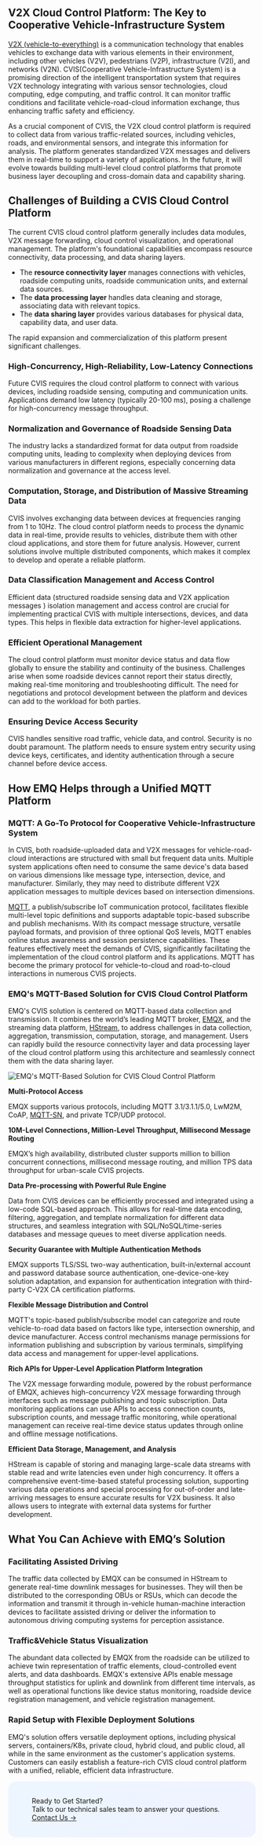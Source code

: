 ## V2X Cloud Control Platform: The Key to Cooperative Vehicle-Infrastructure System

[V2X (vehicle-to-everything)](https://www.emqx.com/en/blog/what-is-v2x-and-the-future-of-vehicle-to-everything-connectivity) is a communication technology that enables vehicles to exchange data with various elements in their environment, including other vehicles (V2V), pedestrians (V2P), infrastructure (V2I), and networks (V2N). CVIS(Cooperative Vehicle-Infrastructure System) is a promising direction of the intelligent transportation system that requires V2X technology integrating with various sensor technologies, cloud computing, edge computing, and traffic control. It can monitor traffic conditions and facilitate vehicle-road-cloud information exchange, thus enhancing traffic safety and efficiency. 

As a crucial component of CVIS, the V2X cloud control platform is required to collect data from various traffic-related sources, including vehicles, roads, and environmental sensors, and integrate this information for analysis. The platform generates standardized V2X messages and delivers them in real-time to support a variety of applications. In the future, it will evolve towards building multi-level cloud control platforms that promote business layer decoupling and cross-domain data and capability sharing.

## Challenges of Building a CVIS Cloud Control Platform

The current CVIS cloud control platform generally includes data modules, V2X message forwarding, cloud control visualization, and operational management. The platform's foundational capabilities encompass resource connectivity, data processing, and data sharing layers.

- The **resource connectivity layer** manages connections with vehicles, roadside computing units, roadside communication units, and external data sources. 
- The **data processing layer** handles data cleaning and storage, associating data with relevant topics. 
- The **data sharing layer** provides various databases for physical data, capability data, and user data. 

The rapid expansion and commercialization of this platform present significant challenges.

### High-Concurrency, High-Reliability, Low-Latency Connections

Future CVIS requires the cloud control platform to connect with various devices, including roadside sensing, computing and communication units. Applications demand low latency (typically 20-100 ms), posing a challenge for high-concurrency message throughput.

### Normalization and Governance of Roadside Sensing Data

The industry lacks a standardized format for data output from roadside computing units, leading to complexity when deploying devices from various manufacturers in different regions, especially concerning data normalization and governance at the access level.

### Computation, Storage, and Distribution of Massive Streaming Data

CVIS involves exchanging data between devices at frequencies ranging from 1 to 10Hz. The cloud control platform needs to process the dynamic data in real-time, provide results to vehicles, distribute them with other cloud applications, and store them for future analysis. However, current solutions involve multiple distributed components, which makes it complex to develop and operate a reliable platform.

### Data Classification Management and Access Control

Efficient data (structured roadside sensing data and V2X application messages ) isolation management and access control are crucial for implementing practical CVIS with multiple intersections, devices, and data types. This helps in flexible data extraction for higher-level applications.

### Efficient Operational Management

The cloud control platform must monitor device status and data flow globally to ensure the stability and continuity of the business. Challenges arise when some roadside devices cannot report their status directly, making real-time monitoring and troubleshooting difficult. The need for negotiations and protocol development between the platform and devices can add to the workload for both parties.

### Ensuring Device Access Security

CVIS handles sensitive road traffic, vehicle data, and control. Security is no doubt paramount. The platform needs to ensure system entry security using device keys, certificates, and identity authentication through a secure channel before device access.

## How EMQ Helps through a Unified MQTT Platform

### MQTT: A Go-To Protocol for Cooperative Vehicle-Infrastructure System

In CVIS, both roadside-uploaded data and V2X messages for vehicle-road-cloud interactions are structured with small but frequent data units. Multiple system applications often need to consume the same device's data based on various dimensions like message type, intersection, device, and manufacturer. Similarly, they may need to distribute different V2X application messages to multiple devices based on intersection dimensions.

[MQTT](https://www.emqx.com/en/blog/the-easiest-guide-to-getting-started-with-mqtt), a publish/subscribe IoT communication protocol, facilitates flexible multi-level topic definitions and supports adaptable topic-based subscribe and publish mechanisms. With its compact message structure, versatile payload formats, and provision of three optional QoS levels, MQTT enables online status awareness and session persistence capabilities. These features effectively meet the demands of CVIS, significantly facilitating the implementation of the cloud control platform and its applications. MQTT has become the primary protocol for vehicle-to-cloud and road-to-cloud interactions in numerous CVIS projects.

### EMQ's MQTT-Based Solution for CVIS Cloud Control Platform

EMQ's CVIS solution is centered on MQTT-based data collection and transmission.  It combines the world’s leading MQTT broker, [EMQX](https://www.emqx.com/en/products/emqx), and the streaming data platform, [HStream](https://hstream.io/), to address challenges in data collection, aggregation, transmission, computation, storage, and management.  Users can rapidly build the resource connectivity layer and data processing layer of the cloud control platform using this architecture and seamlessly connect them with the data sharing layer.

![EMQ's MQTT-Based Solution for CVIS Cloud Control Platform](https://assets.emqx.com/images/055d5790553b7ab80fe58bbc53e24931.png)

**Multi-Protocol Access**

EMQX supports various protocols, including MQTT 3.1/3.1.1/5.0, LwM2M, CoAP, [MQTT-SN](https://www.emqx.com/en/blog/connecting-mqtt-sn-devices-using-emqx), and private TCP/UDP protocol.

**10M-Level Connections, Million-Level Throughput, Millisecond Message Routing**

EMQX’s high availability, distributed cluster supports million to billion concurrent connections, millisecond message routing, and million TPS data throughput for urban-scale CVIS projects.

**Data Pre-processing with Powerful Rule Engine**

Data from CVIS devices can be efficiently processed and integrated using a low-code SQL-based approach. This allows for real-time data encoding, filtering, aggregation, and template normalization for different data structures, and seamless integration with SQL/NoSQL/time-series databases and message queues to meet diverse application needs.

**Security Guarantee with Multiple Authentication Methods**

EMQX supports TLS/SSL two-way authentication, built-in/external account and password database source authentication, one-device-one-key solution adaptation, and expansion for authentication integration with third-party C-V2X CA certification platforms.

**Flexible Message Distribution and Control**

MQTT's topic-based publish/subscribe model can categorize and route vehicle-to-road data based on factors like type, intersection ownership, and device manufacturer. Access control mechanisms manage permissions for information publishing and subscription by various terminals, simplifying data access and management for upper-level applications.

**Rich APIs for Upper-Level Application Platform Integration**

The V2X message forwarding module, powered by the robust performance of EMQX, achieves high-concurrency V2X message forwarding through interfaces such as message publishing and topic subscription. Data monitoring applications can use APIs to access connection counts, subscription counts, and message traffic monitoring, while operational management can receive real-time device status updates through online and offline message notifications.

**Efficient Data Storage, Management, and Analysis**

HStream is capable of storing and managing large-scale data streams with stable read and write latencies even under high concurrency. It offers a comprehensive event-time-based stateful processing solution, supporting various data operations and special processing for out-of-order and late-arriving messages to ensure accurate results for V2X business. It also allows users to integrate with external data systems for further development.

## What You Can Achieve with EMQ’s Solution

### Facilitating Assisted Driving

The traffic data collected by EMQX can be consumed in HStream to generate real-time downlink messages for businesses. They will then be distributed to the corresponding OBUs or RSUs, which can decode the information and transmit it through in-vehicle human-machine interaction devices to facilitate assisted driving or deliver the information to autonomous driving computing systems for perception assistance.

### Traffic&Vehicle Status Visualization

The abundant data collected by EMQX from the roadside can be utilized to achieve twin representation of traffic elements, cloud-controlled event alerts, and data dashboards. EMQX's extensive APIs enable message throughput statistics for uplink and downlink from different time intervals, as well as operational functions like device status monitoring, roadside device registration management, and vehicle registration management.

### Rapid Setup with Flexible Deployment Solutions

EMQ's solution offers versatile deployment options, including physical servers, containers/K8s, private cloud, hybrid cloud, and public cloud, all while in the same environment as the customer's application systems. Customers can easily establish a feature-rich CVIS cloud control platform with a unified, reliable, efficient data infrastructure.



<section
  class="promotion-pdf"
  style="border-radius: 16px; background: linear-gradient(102deg, #edf6ff 1.81%, #eff2ff 97.99%); padding: 32px 48px;"
>
  <div>
    <div class="promotion-pdf__title" style="
    line-height: 1.2;
">
      Ready to Get Started?
    </div>
    <div class="promotion-pdf__desc">
      Talk to our technical sales team to answer your questions.
    </div>
    <a href="https://www.emqx.com/en/contact?product=solutions" class="button is-gradient">Contact Us →</a>
  </div>
</section>
